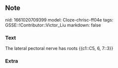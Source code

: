 ## Note
nid: 1661020709399
model: Cloze-chrisc-ff04e
tags: GSSE::!Contributor::Victor_Liu
markdown: false

### Text
The lateral pectoral nerve has roots {{c1::C5, 6, 7::3}}

### Extra

